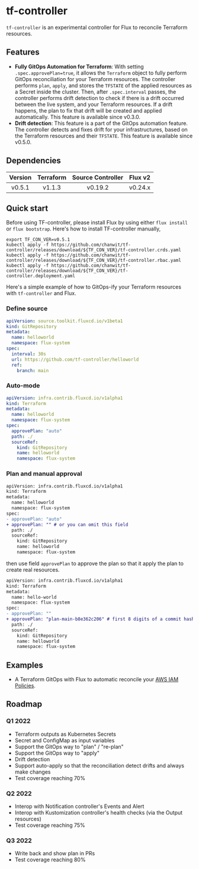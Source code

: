 # tf-controller

`tf-controller` is an experimental controller for Flux to reconcile Terraform resources.

## Features
  
  * **Fully GitOps Automation for Terraform**: With setting `.spec.approvePlan=true`, it allows the `Terraform` object 
   to fully perform GitOps reconciliation for your Terraform resources. The controller performs `plan`, `apply`, and stores 
   the `TFSTATE` of the applied resources as a Secret inside the cluster. Then, after `.spec.interval` passes, 
   the controller performs drift detection to check if there is a drift occurred between the live system, 
   and your Terraform resources. If a drift happens, the plan to fix that drift will be created and applied automatically. 
   This feature is available since v0.3.0. 
  * **Drift detection**: This feature is a part of the GitOps automation feature. The controller detects and fixes drift
   for your infrastructures, based on the Terraform resources and their `TFSTATE`. This feature is available since v0.5.0.  

## Dependencies

| Version | Terraform | Source Controller | Flux v2 |
|:-------:|:---------:|:-----------------:|:-------:|
| v0.5.1  | v1.1.3    | v0.19.2           | v0.24.x |

## Quick start

Before using TF-controller, please install Flux by using either `flux install` or `flux bootstrap`.
Here's how to install TF-controller manually,

```shell script
export TF_CON_VER=v0.5.1
kubectl apply -f https://github.com/chanwit/tf-controller/releases/download/${TF_CON_VER}/tf-controller.crds.yaml
kubectl apply -f https://github.com/chanwit/tf-controller/releases/download/${TF_CON_VER}/tf-controller.rbac.yaml
kubectl apply -f https://github.com/chanwit/tf-controller/releases/download/${TF_CON_VER}/tf-controller.deployment.yaml
```

Here's a simple example of how to GitOps-ify your Terraform resources with `tf-controller` and Flux.

### Define source

```yaml
apiVersion: source.toolkit.fluxcd.io/v1beta1
kind: GitRepository
metadata:
  name: helloworld
  namespace: flux-system
spec:
  interval: 30s
  url: https://github.com/tf-controller/helloworld
  ref:
    branch: main
```

### Auto-mode

```yaml
apiVersion: infra.contrib.fluxcd.io/v1alpha1
kind: Terraform
metadata:
  name: helloworld
  namespace: flux-system
spec:
  approvePlan: "auto"
  path: ./
  sourceRef:
    kind: GitRepository
    name: helloworld
    namespace: flux-system
```

### Plan and manual approval

```diff
apiVersion: infra.contrib.fluxcd.io/v1alpha1
kind: Terraform
metadata:
  name: helloworld
  namespace: flux-system
spec:
- approvePlan: "auto"
+ approvePlan: "" # or you can omit this field 
  path: ./
  sourceRef:
    kind: GitRepository
    name: helloworld
    namespace: flux-system
```

then use field `approvePlan` to approve the plan so that it apply the plan to create real resources.

```diff
apiVersion: infra.contrib.fluxcd.io/v1alpha1
kind: Terraform
metadata:
  name: hello-world
  namespace: flux-system
spec:
- approvePlan: ""
+ approvePlan: "plan-main-b8e362c206" # first 8 digits of a commit hash is enough
  path: ./
  sourceRef:
    kind: GitRepository
    name: helloworld
    namespace: flux-system
```

## Examples
  * A Terraform GitOps with Flux to automatic reconcile your [AWS IAM Policies](https://github.com/tf-controller/aws-iam-policies). 

## Roadmap

### Q1 2022
  * Terraform outputs as Kubernetes Secrets
  * Secret and ConfigMap as input variables 
  * Support the GitOps way to "plan" / "re-plan" 
  * Support the GitOps way to "apply"
  * Drift detection
  * Support auto-apply so that the reconciliation detect drifts and always make changes
  * Test coverage reaching 70%

### Q2 2022  
  * Interop with Notification controller's Events and Alert   
  * Interop with Kustomization controller's health checks (via the Output resources)
  * Test coverage reaching 75%

### Q3 2022
  * Write back and show plan in PRs
  * Test coverage reaching 80%
